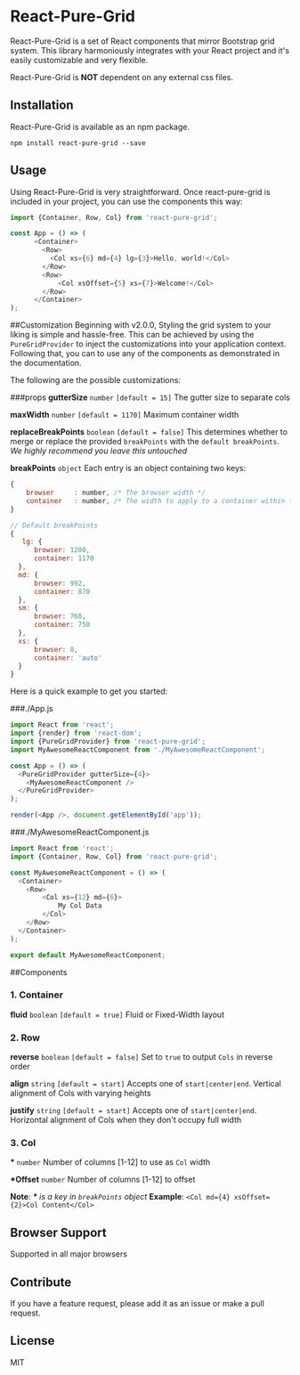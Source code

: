 # React-Pure-Grid
React-Pure-Grid is a set of React components that mirror Bootstrap grid system. This library harmoniously integrates with your React project and it's easily customizable and very flexible. 

React-Pure-Grid is **NOT** dependent on any external css files.

## Installation
React-Pure-Grid is available as an npm package.
```
npm install react-pure-grid --save
```

## Usage
Using React-Pure-Grid is very straightforward. Once react-pure-grid is included in your project, you can use the components this way:

```js
import {Container, Row, Col} from 'react-pure-grid';

const App = () => (
      <Container>
        <Row>
          <Col xs={6} md={4} lg={3}>Hello, world!</Col>
        </Row>
        <Row>
            <Col xsOffset={5} xs={7}>Welcome!</Col>
        </Row>
      </Container>
);
```

##Customization
Beginning with v2.0.0, Styling the grid system to your liking is simple and hassle-free. This can be achieved by using the `PureGridProvider` to inject the customizations into your application context. Following that, you can to use any of the components as demonstrated in the documentation.

The following are the possible customizations:

###props
**gutterSize** `number` `[default = 15]`
The gutter size to separate cols 

**maxWidth** `number` `[default = 1170]`
Maximum container width

**replaceBreakPoints** `boolean` `[default = false]`
This determines whether to merge or replace the provided `breakPoints` with the `default breakPoints`. *We highly recommend you leave this untouched*

**breakPoints** `object`
Each entry is an object containing two keys:
```js
{
    browser     : number, /* The browser width */
    container   : number, /* The width to apply to a container within this breakpoint */
}
```

```js
// Default breakPoints
{
   lg: {
      browser: 1200,
      container: 1170
  },
  md: {
      browser: 992,
      container: 870
  },
  sm: {
      browser: 768,
      container: 750
  },
  xs: {
      browser: 0,
      container: 'auto'
  }
}
```

Here is a quick example to get you started:

###./App.js

```js
import React from 'react';
import {render} from 'react-dom';
import {PureGridProvider} from 'react-pure-grid';
import MyAwesomeReactComponent from './MyAwesomeReactComponent';

const App = () => (
  <PureGridProvider gutterSize={4}>
    <MyAwesomeReactComponent />
  </PureGridProvider>
);

render(<App />, document.getElementById('app'));
```


###./MyAwesomeReactComponent.js

```js
import React from 'react';
import {Container, Row, Col} from 'react-pure-grid';

const MyAwesomeReactComponent = () => (
  <Container>
    <Row>
        <Col xs={12} md={6}>
            My Col Data
        </Col>
    </Row>
  </Container>
);

export default MyAwesomeReactComponent;
```

##Components

### 1. Container
**fluid**  `boolean`  `[default = true]`
Fluid or Fixed-Width layout

### 2. Row
**reverse**  `boolean`  `[default = false]`
Set to `true` to output `Cols` in reverse order 

**align**  `string`  `[default = start]`
Accepts one of `start|center|end`. Vertical alignment of Cols with varying heights

**justify**  `string`  `[default = start]`
Accepts one of `start|center|end`. Horizontal alignment of Cols when they don't occupy full width


### 3. Col
__*__  `number` 
Number of columns [1-12] to use as `Col` width

__*Offset__  `number` 
Number of columns [1-12] to offset


**Note**: _**\*** is a key in `breakPoints` object_
**Example**: `<Col md={4} xsOffset={2}>Col Content</Col>`



## Browser Support
Supported in all major browsers

## Contribute
If you have a feature request, please add it as an issue or make a pull request.

## License
MIT
